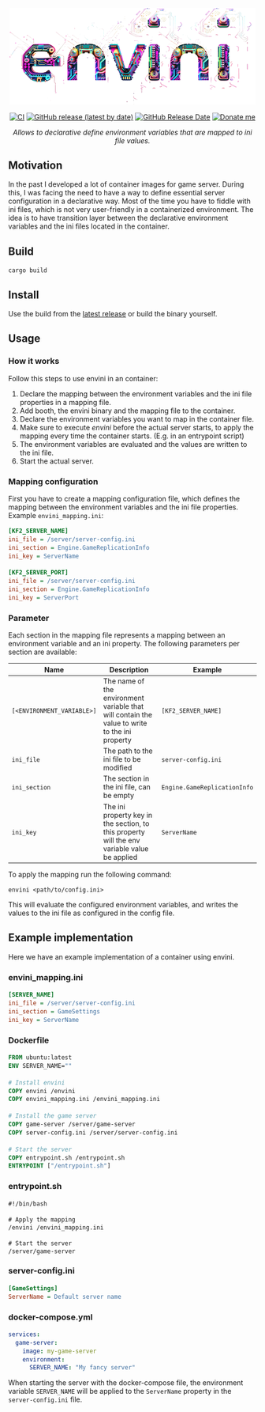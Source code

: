 <p align="center">
  <img src="https://raw.githubusercontent.com/RouHim/envini/main/banner.png" width="500">
</p>

<p align="center">
   <a href="https://github.com/RouHim/envini/actions/workflows/pipeline.yaml"><img src="https://github.com/RouHim/envini/actions/workflows/pipeline.yaml/badge.svg" alt="CI"></a>
   <a href="https://github.com/RouHim/envini/releases"><img alt="GitHub release (latest by date)" src="https://img.shields.io/github/v/release/rouhim/envini?label=version"></a>
   <a href="https://github.com/RouHim/envini/releases"><img alt="GitHub Release Date" src="https://img.shields.io/github/release-date/RouHim/envini"></a>
   <a href="https://buymeacoffee.com/rouhim"><img alt="Donate me" src="https://img.shields.io/badge/-buy_me_a%C2%A0coffee-gray?logo=buy-me-a-coffee"></a>
</p>

<p align="center">
    <i>Allows to declarative define environment variables that are mapped to ini file values.</i>
</p>

## Motivation

In the past I developed a lot of container images for game server.
During this, I was facing the need to have a way to define essential server configuration in a declarative way.
Most of the time you have to fiddle with ini files, which is not very user-friendly in a containerized environment.
The idea is to have transition layer between the declarative environment variables and the ini files located in the
container.

## Build

```shell
cargo build
```

## Install

Use the build from the [latest release](https://github.com/RouHim/envini/releases) or build the binary yourself.

## Usage

### How it works

Follow this steps to use envini in an container:

1) Declare the mapping between the environment variables and the ini file properties in a mapping file.
2) Add booth, the envini binary and the mapping file to the container.
3) Declare the environment variables you want to map in the container file.
4) Make sure to execute _envini_ before the actual server starts, to apply the mapping every time the container
   starts. (E.g. in an entrypoint script)
5) The environment variables are evaluated and the values are written to the ini file.
6) Start the actual server.

### Mapping configuration

First you have to create a mapping configuration file,
which defines the mapping between the environment variables and the ini file properties.
Example `envini_mapping.ini`:

```ini
[KF2_SERVER_NAME]
ini_file = /server/server-config.ini
ini_section = Engine.GameReplicationInfo
ini_key = ServerName

[KF2_SERVER_PORT]
ini_file = /server/server-config.ini
ini_section = Engine.GameReplicationInfo
ini_key = ServerPort
```

### Parameter

Each section in the mapping file represents a mapping between an environment variable and an ini property.
The following parameters per section are available:

| Name                       | Description                                                                                   | Example                      |
|----------------------------|-----------------------------------------------------------------------------------------------|------------------------------|
| `[<ENVIRONMENT_VARIABLE>]` | The name of the environment variable that will contain the value to write to the ini property | `[KF2_SERVER_NAME]`          |
| `ini_file`                 | The path to the ini file to be modified                                                       | `server-config.ini`          |
| `ini_section`              | The section in the ini file, can be empty                                                     | `Engine.GameReplicationInfo` |
| `ini_key`                  | The ini property key in the section, to this property will the env variable value be applied  | `ServerName`                 |

To apply the mapping run the following command:

```shell
envini <path/to/config.ini>
```

This will evaluate the configured environment variables,
and writes the values to the ini file as configured in the config file.

## Example implementation

Here we have an example implementation of a container using envini.

### envini_mapping.ini

```ini
[SERVER_NAME]
ini_file = /server/server-config.ini
ini_section = GameSettings
ini_key = ServerName
```

### Dockerfile

```dockerfile
FROM ubuntu:latest
ENV SERVER_NAME=""

# Install envini
COPY envini /envini
COPY envini_mapping.ini /envini_mapping.ini

# Install the game server
COPY game-server /server/game-server
COPY server-config.ini /server/server-config.ini

# Start the server
COPY entrypoint.sh /entrypoint.sh
ENTRYPOINT ["/entrypoint.sh"]
```

### entrypoint.sh

```shell
#!/bin/bash

# Apply the mapping
/envini /envini_mapping.ini

# Start the server
/server/game-server
```

### server-config.ini

```ini
[GameSettings]
ServerName = Default server name
```

### docker-compose.yml

```yaml
services:
  game-server:
    image: my-game-server
    environment:
      SERVER_NAME: "My fancy server"
```

When starting the server with the docker-compose file, the environment variable `SERVER_NAME` will be applied to the
`ServerName` property in the `server-config.ini` file.

